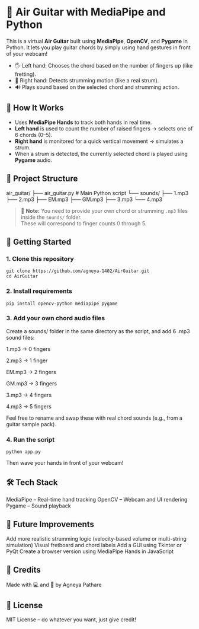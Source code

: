 # 🎸 Air Guitar with MediaPipe and Python

This is a virtual **Air Guitar** built using **MediaPipe**, **OpenCV**, and **Pygame** in Python. It lets you play guitar chords by simply using hand gestures in front of your webcam!

- 🖐️ Left hand: Chooses the chord based on the number of fingers up (like fretting).
- 🤚 Right hand: Detects strumming motion (like a real strum).
- 🔊 Plays sound based on the selected chord and strumming action.


## 🧠 How It Works

- Uses **MediaPipe Hands** to track both hands in real time.
- **Left hand** is used to count the number of raised fingers → selects one of 6 chords (0–5).
- **Right hand** is monitored for a quick vertical movement → simulates a strum.
- When a strum is detected, the currently selected chord is played using **Pygame** audio.


## 📁 Project Structure

air_guitar/
├── air_guitar.py # Main Python script
└── sounds/
├── 1.mp3
├── 2.mp3
├── EM.mp3
├── GM.mp3
├── 3.mp3
└── 4.mp3


> 🎵 **Note:** You need to provide your own chord or strumming `.mp3` files inside the `sounds/` folder.  
> These will correspond to finger counts 0 through 5.


## 🚀 Getting Started

### 1. Clone this repository

```
git clone https://github.com/agneya-1402/AirGuitar.git
cd AirGuitar
```
### 2. Install requirements
```
pip install opencv-python mediapipe pygame
```
### 3. Add your own chord audio files
Create a sounds/ folder in the same directory as the script, and add 6 .mp3 sound files:

1.mp3 → 0 fingers

2.mp3 → 1 finger

EM.mp3 → 2 fingers

GM.mp3 → 3 fingers

3.mp3 → 4 fingers

4.mp3 → 5 fingers

Feel free to rename and swap these with real chord sounds (e.g., from a guitar sample pack).

### 4. Run the script
```
python app.py
```
Then wave your hands in front of your webcam!


## 🛠️ Tech Stack
MediaPipe – Real-time hand tracking
OpenCV – Webcam and UI rendering
Pygame – Sound playback

## 🤘 Future Improvements
Add more realistic strumming logic (velocity-based volume or multi-string simulation)
Visual fretboard and chord labels
Add a GUI using Tkinter or PyQt
Create a browser version using MediaPipe Hands in JavaScript

## 🙌 Credits
Made with 💻 and 🎸 by Agneya Pathare

## 📄 License
MIT License – do whatever you want, just give credit!
